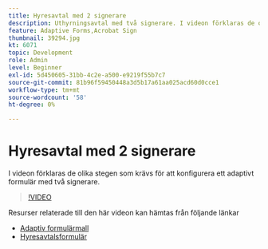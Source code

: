 ```yaml
---
title: Hyresavtal med 2 signerare
description: Uthyrningsavtal med två signerare. I videon förklaras de olika stegen som krävs för att konfigurera ett adaptivt formulär med två signerare.
feature: Adaptive Forms,Acrobat Sign
thumbnail: 39294.jpg
kt: 6071
topic: Development
role: Admin
level: Beginner
exl-id: 5d450605-31bb-4c2e-a500-e9219f55b7c7
source-git-commit: 81b96f59450448a3d5b17a61aa025acd60d0cce1
workflow-type: tm+mt
source-wordcount: '58'
ht-degree: 0%

---
```


# Hyresavtal med 2 signerare

I videon förklaras de olika stegen som krävs för att konfigurera ett adaptivt formulär med två signerare.

>[!VIDEO](https://video.tv.adobe.com/v/39294/?quality=9&learn=on)

Resurser relaterade till den här videon kan hämtas från följande länkar

* [Adaptiv formulärmall](assets/tenancy-agreement-template.zip)
* [Hyresavtalsformulär](assets/rental-agreement-form.zip)
